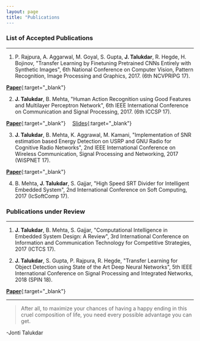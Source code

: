 ```yaml
---
layout: page
title: "Publications
---
```

### List of Accepted Publications
***
1. P. Rajpura, A. Aggarwal, M. Goyal, S. Gupta, **J. Talukdar**, R. Hegde, H. Bojinov, "Transfer Learning by Finetuning Pretrained CNNs Entirely with Synthetic Images", 6th National Conference on Computer Vision, Pattern Recognition, Image Processing and Graphics, 2017. (6th NCVPRIPG 17).

[**Paper**](https://drive.google.com/file/d/0ByGq26nUw_7FUVNnQTdGNjlOZzBRR1lHQTBNekxVeTNEZ1pF/){:target="_blank"}&emsp;

2. **J. Talukdar**, B. Mehta, "Human Action Recognition using Good Features and Multilayer Perceptron Network", 6th IEEE International Conference on Communication and Signal Processing, 2017. (6th ICCSP 17).

[**Paper**](https://arxiv.org/ftp/arxiv/papers/1708/1708.06794.pdf){:target="_blank"}&emsp;
[Slides](assets/iccsp_ppt.pdf){:target="_blank"}&emsp;

3. **J. Talukdar**, B. Mehta, K. Aggrawal, M. Kamani, "Implementation of SNR estimation based Energy Detection on USRP and GNU Radio for Cognitive Radio Networks", 2nd IEEE International Conference on Wireless Communication, Signal Processing and Networking, 2017 (WiSPNET 17).

[**Paper**](https://arxiv.org/ftp/arxiv/papers/1708/1708.06802.pdf){:target="_blank"}&emsp;

4. B. Mehta, **J. Talukdar**, S. Gajjar, "High Speed SRT Divider for Intelligent Embedded System", 2nd International Conference on Soft Computing, 2017 (IcSoftComp 17).

### Publications under Review
***

1. **J. Talukdar**, B. Mehta, S. Gajjar, "Computational Intelligence in Embedded System Design: A Review", 3rd International Conference on Information and Communication Technology for Competitive Strategies, 2017 (ICTCS 17).

2. **J. Talukdar**, S. Gupta, P. Rajpura, R. Hegde, "Transfer Learning for Object Detection using State of the Art Deep Neural Networks", 5th IEEE International Conference on Signal Processing and Integrated Networks, 2018 (SPIN 18).

[**Paper**](https://drive.google.com/file/d/1OAXnc1xybuX_QhdADk7FsJfTKOT9puSW/view?usp=sharing){:target="_blank"}&emsp;

***

>After all, to maximize your chances of having a happy ending in this cruel composition of life, you need every possible advantage you can get. 

-Jonti Talukdar 
